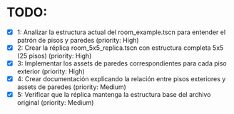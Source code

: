 # TODO:

- [x] 1: Analizar la estructura actual del room_example.tscn para entender el patrón de pisos y paredes (priority: High)
- [x] 2: Crear la réplica room_5x5_replica.tscn con estructura completa 5x5 (25 pisos) (priority: High)
- [x] 3: Implementar los assets de paredes correspondientes para cada piso exterior (priority: High)
- [x] 4: Crear documentación explicando la relación entre pisos exteriores y assets de paredes (priority: Medium)
- [x] 5: Verificar que la réplica mantenga la estructura base del archivo original (priority: Medium)
